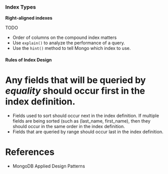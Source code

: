 

### Index Types

**Right-aligned indexes**

TODO

* Order of columns on the compound index matters
* Use `explain()` to analyze the performance of a query.
* Use the `hint()` method to tell Mongo which index to use.

#### Rules of Index Design

# Any fields that will be queried by *equality* should occur first in the index definition.
* Fields used to sort should occur next in the index definition. If multiple fields are being sorted (such as (last_name, first_name), then they should occur in the same order in the index definition.
* Fields that are queried by range should occur last in the index definition.

# References

* MongoDB Applied Design Patterns
